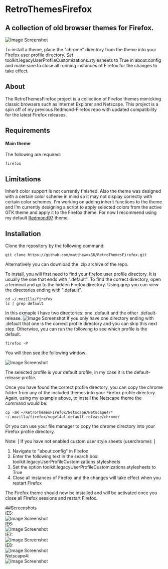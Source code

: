 # RetroThemesFirefox
<h2>A collection of old browser themes for Firefox.</h2>


![Image Screenshot](https://github.com/matthewmx86/RetroThemesFirefox/blob/main/Screenshots/netscape.png)


To install a theme, place the "chrome" directory from the theme into your Firefox user profile directory. 
Set toolkit.legacyUserProfileCustomizations.stylesheets to True in about:config and make sure to close all 
running instances of Firefox for the changes to take effect.
<br>
## About
The RetroThemesFirefox project is a collection of Firefox themes mimicking classic browsers such as Internet Explorer and Netscape.
This project is a spin off of my previous Redmond-Firefox repo with updated compatibility for the latest Firefox releases.


## Requirements
#### Main theme
The following are required:
```
firefox
```

## Limitations
Inherit color support is not currently finished.
Also the theme was designed with a certain color scheme in mind so it may not display correctly
with certain color schemes. I'm working on adding inherit functions to the theme and I'm currently 
designing a script to apply selected colors from the active GTK theme and apply it to the Firefox theme. 
For now I recommend using my default [Redmond97](https://github.com/matthewmx86/Redmond97) theme.

## Installation

Clone the repository by the following command:

```
git clone https://github.com/matthewmx86/RetroThemesFirefox.git
```
Alternatively you can download the .zip archive of the repo.

To install, you will first need to find your firefox user profile directory. It is usually the one that ends with ".default".
To find the correct directory, open a terminal and go to the hidden Firefox directory. Using grep you can view the directories
ending with ".default".
```
cd ~/.mozilla/firefox
ls | grep default
```
In this exmaple I have two directories: one .default and the other .default-release. 
![Image Screenshot](https://github.com/matthewmx86/Redmond97/blob/master/Screenshots/console.png)
If you only have one directory ending with .default that one is the correct profile directory and you can skip
this next step. Otherwise, you can run the following to see which profile is the default.
```
firefox -P
```
You will then see the following window:

![Image Screenshot](https://github.com/matthewmx86/Redmond97/blob/master/Screenshots/firefox.png)

The selected profile is your default profile, in my case it is the default-release profile.

Once you have found the correct profile directory, you can copy the chrome folder from any of the included themes 
into your Firefox profile directory. Again, using my example above, to install the Netscape theme
the command would be:
```
cp -aR ~/RetroThemesFirefox/Netscape/Netscape4/* ~/.mozilla/firefox/vugvl4ul.default-release/chrome/
```
Or you can use your file manager to copy the chrome directory into your Firefox profile directory.

Note:
[ If you have not enabled custom user style sheets (userchrome): ]
1. Navigate to "about:config" in Firefox
2. Enter the following text in the search box: toolkit.legacyUserProfileCustomizations.stylesheets
3. Set the option toolkit.legacyUserProfileCustomizations.stylesheets to True
4. Close all instances of Firefox and the changes will take effect when you restart Firefox

The Firefox theme should now be installed and will be activated once you close all Firefox sessions and restart Firefox.

##Screenshots<br>
IE5:<br>
![Image Screenshot](https://github.com/matthewmx86/RetroThemesFirefox/blob/main/Screenshots/ie5.png)<br>
IE6:<br>
![Image Screenshot](https://github.com/matthewmx86/RetroThemesFirefox/blob/main/Screenshots/ie6.png)<br>
IE7:<br>
![Image Screenshot](https://github.com/matthewmx86/RetroThemesFirefox/blob/main/Screenshots/ie7.png)<br>
IE8:<br>
![Image Screenshot](https://github.com/matthewmx86/RetroThemesFirefox/blob/main/Screenshots/ie8.png)<br>
Netscape4:<br>
![Image Screenshot](https://github.com/matthewmx86/RetroThemesFirefox/blob/main/Screenshots/netscape4.png)
